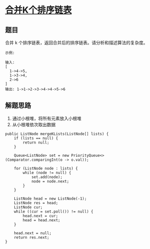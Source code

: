 # [合并K个排序链表](https://leetcode-cn.com/explore/interview/card/bytedance/244/linked-list-and-tree/1025/)

## 题目

合并 k 个排序链表，返回合并后的排序链表。请分析和描述算法的复杂度。

```
示例:

输入:
[
  1->4->5,
  1->3->4,
  2->6
]
输出: 1->1->2->3->4->4->5->6
```

## 解题思路

  1. 通过小根堆，将所有元素放入小根堆
  2. 从小根堆依次取出数据

```
public ListNode mergeKLists(ListNode[] lists) {
    if (lists == null) {
        return null;
    }

    Queue<ListNode> set = new PriorityQueue<>(Comparator.comparingInt(o -> o.val));

    for (ListNode node : lists) {
        while (node != null) {
            set.add(node);
            node = node.next;
        }
    }

    ListNode head = new ListNode(-1);
    ListNode res = head;
    ListNode cur;
    while ((cur = set.poll()) != null) {
        head.next = cur;
        head = head.next;
    }

    head.next = null;
    return res.next;
}
```
